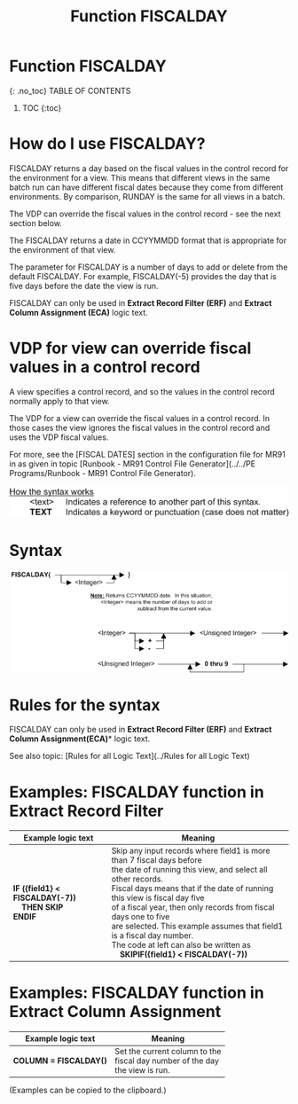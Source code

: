 ﻿---
layout: default
title: "Function FISCALDAY"
parent: Functions
grand_parent: Workbench Logic Text Full Details
nav_order: 6
---
# Function FISCALDAY
{: .no_toc}
TABLE OF CONTENTS 
1. TOC
{:toc}  


# How do I use FISCALDAY? 

FISCALDAY returns a day based on the fiscal values in the control record for the environment for a view. This means that different views in the same batch run can have different fiscal dates because they come from different environments. By comparison, RUNDAY is the same for all views in a batch.

The VDP can override the fiscal values in the control record - see the next section below.

The FISCALDAY returns a date in CCYYMMDD format that is appropriate for the environment of that view.

The parameter for FISCALDAY is a number of days to add or delete from the default FISCALDAY. For example, FISCALDAY\(-5\) provides the day that is five days before the date the view is run.

FISCALDAY can only be used in **Extract Record Filter (ERF)** and **Extract Column Assignment (ECA)** logic text.

# VDP for view can override fiscal values in a control record

A view specifies a control record, and so the values in the control record normally apply to that view.

The VDP for a view can override the fiscal values in a control record. In those cases the view ignores the fiscal values in the control record and uses the VDP fiscal values.

For more, see the \[FISCAL DATES\] section in the configuration file for MR91 in as given in topic [Runbook - MR91 Control File Generator](../../PE Programs/Runbook - MR91 Control File Generator). 


![(Syntax Legend)](../../images/LTZZ_Syntax_legend.gif )

# Syntax 

![Function FISCALDAY](../../images/LTSF_FISCALDAY_01.gif)

# Rules for the syntax 

FISCALDAY can only be used in **Extract Record Filter (ERF)** and **Extract Column Assignment(ECA)*** logic text.

See also topic: [Rules for all Logic Text](../Rules for all Logic Text) 


# Examples: FISCALDAY function in Extract Record Filter 

|Example logic text|Meaning|
|------------------|-------|
|**IF ({field1} < FISCALDAY(-7))<BR>&nbsp;&nbsp;&nbsp;&nbsp;THEN SKIP<BR>ENDIF**|Skip any input records where field1 is more than 7 fiscal days before<BR>the date of running this view, and select all other records.<BR>Fiscal days means that if the date of running this view is fiscal day five<BR>of a fiscal year, then only records from fiscal days one to five<BR> are selected. This example assumes that field1 is a fiscal day number.<BR>The code at left can also be written as<BR>&nbsp;&nbsp;&nbsp;&nbsp;**SKIPIF({field1} < FISCALDAY(-7))**|


# Examples: FISCALDAY function in Extract Column Assignment 

|Example logic text|Meaning|
|------------------|-------|
|**COLUMN = FISCALDAY()**|Set the current column to the<BR>fiscal day number of the day<BR>the view is run.|
  

  
  (Examples can be copied to the clipboard.)
  


